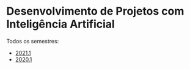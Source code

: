 # Desenvolvimento de Projetos com Inteligência Artificial

Todos os semestres: 
* [2021.1](aulas/2021_1.md)
* [2020.1](aulas/2020_1.md)
